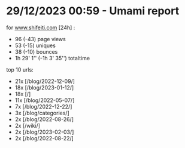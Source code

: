 # 29/12/2023 00:59 - Umami report
for www.shifeiti.com [24h] :

 - 96 (-43) page views
 - 53 (-15) uniques
 - 38 (-10) bounces
 - 1h 29' 1'' (-1h 3' 35'') totaltime


top 10 urls:
 - 21x [/blog/2022-12-09/]
 - 18x [/blog/2023-01-12/]
 - 18x [/]
 - 11x [/blog/2022-05-07/]
 - 7x [/blog/2022-12-22/]
 - 3x [/blog/categories/]
 - 2x [/blog/2022-08-26/]
 - 2x [/wiki/]
 - 2x [/blog/2023-02-03/]
 - 2x [/blog/2022-08-22/]


